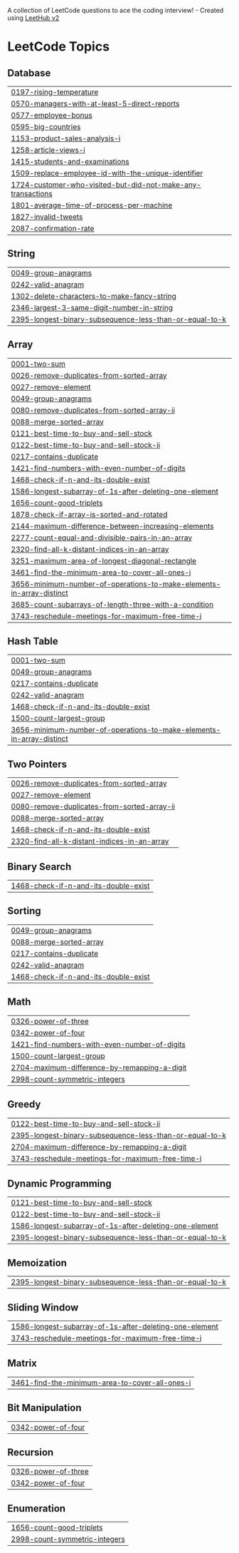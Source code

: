 A collection of LeetCode questions to ace the coding interview! - Created using [LeetHub v2](https://github.com/arunbhardwaj/LeetHub-2.0)
<!---LeetCode Topics Start-->
# LeetCode Topics
## Database
|  |
| ------- |
| [0197-rising-temperature](https://github.com/nathan-dinh-dev/DSA/tree/master/0197-rising-temperature) |
| [0570-managers-with-at-least-5-direct-reports](https://github.com/nathan-dinh-dev/DSA/tree/master/0570-managers-with-at-least-5-direct-reports) |
| [0577-employee-bonus](https://github.com/nathan-dinh-dev/DSA/tree/master/0577-employee-bonus) |
| [0595-big-countries](https://github.com/nathan-dinh-dev/DSA/tree/master/0595-big-countries) |
| [1153-product-sales-analysis-i](https://github.com/nathan-dinh-dev/DSA/tree/master/1153-product-sales-analysis-i) |
| [1258-article-views-i](https://github.com/nathan-dinh-dev/DSA/tree/master/1258-article-views-i) |
| [1415-students-and-examinations](https://github.com/nathan-dinh-dev/DSA/tree/master/1415-students-and-examinations) |
| [1509-replace-employee-id-with-the-unique-identifier](https://github.com/nathan-dinh-dev/DSA/tree/master/1509-replace-employee-id-with-the-unique-identifier) |
| [1724-customer-who-visited-but-did-not-make-any-transactions](https://github.com/nathan-dinh-dev/DSA/tree/master/1724-customer-who-visited-but-did-not-make-any-transactions) |
| [1801-average-time-of-process-per-machine](https://github.com/nathan-dinh-dev/DSA/tree/master/1801-average-time-of-process-per-machine) |
| [1827-invalid-tweets](https://github.com/nathan-dinh-dev/DSA/tree/master/1827-invalid-tweets) |
| [2087-confirmation-rate](https://github.com/nathan-dinh-dev/DSA/tree/master/2087-confirmation-rate) |
## String
|  |
| ------- |
| [0049-group-anagrams](https://github.com/nathan-dinh-dev/DSA/tree/master/0049-group-anagrams) |
| [0242-valid-anagram](https://github.com/nathan-dinh-dev/DSA/tree/master/0242-valid-anagram) |
| [1302-delete-characters-to-make-fancy-string](https://github.com/nathan-dinh-dev/DSA/tree/master/1302-delete-characters-to-make-fancy-string) |
| [2346-largest-3-same-digit-number-in-string](https://github.com/nathan-dinh-dev/DSA/tree/master/2346-largest-3-same-digit-number-in-string) |
| [2395-longest-binary-subsequence-less-than-or-equal-to-k](https://github.com/nathan-dinh-dev/DSA/tree/master/2395-longest-binary-subsequence-less-than-or-equal-to-k) |
## Array
|  |
| ------- |
| [0001-two-sum](https://github.com/nathan-dinh-dev/DSA/tree/master/0001-two-sum) |
| [0026-remove-duplicates-from-sorted-array](https://github.com/nathan-dinh-dev/DSA/tree/master/0026-remove-duplicates-from-sorted-array) |
| [0027-remove-element](https://github.com/nathan-dinh-dev/DSA/tree/master/0027-remove-element) |
| [0049-group-anagrams](https://github.com/nathan-dinh-dev/DSA/tree/master/0049-group-anagrams) |
| [0080-remove-duplicates-from-sorted-array-ii](https://github.com/nathan-dinh-dev/DSA/tree/master/0080-remove-duplicates-from-sorted-array-ii) |
| [0088-merge-sorted-array](https://github.com/nathan-dinh-dev/DSA/tree/master/0088-merge-sorted-array) |
| [0121-best-time-to-buy-and-sell-stock](https://github.com/nathan-dinh-dev/DSA/tree/master/0121-best-time-to-buy-and-sell-stock) |
| [0122-best-time-to-buy-and-sell-stock-ii](https://github.com/nathan-dinh-dev/DSA/tree/master/0122-best-time-to-buy-and-sell-stock-ii) |
| [0217-contains-duplicate](https://github.com/nathan-dinh-dev/DSA/tree/master/0217-contains-duplicate) |
| [1421-find-numbers-with-even-number-of-digits](https://github.com/nathan-dinh-dev/DSA/tree/master/1421-find-numbers-with-even-number-of-digits) |
| [1468-check-if-n-and-its-double-exist](https://github.com/nathan-dinh-dev/DSA/tree/master/1468-check-if-n-and-its-double-exist) |
| [1586-longest-subarray-of-1s-after-deleting-one-element](https://github.com/nathan-dinh-dev/DSA/tree/master/1586-longest-subarray-of-1s-after-deleting-one-element) |
| [1656-count-good-triplets](https://github.com/nathan-dinh-dev/DSA/tree/master/1656-count-good-triplets) |
| [1878-check-if-array-is-sorted-and-rotated](https://github.com/nathan-dinh-dev/DSA/tree/master/1878-check-if-array-is-sorted-and-rotated) |
| [2144-maximum-difference-between-increasing-elements](https://github.com/nathan-dinh-dev/DSA/tree/master/2144-maximum-difference-between-increasing-elements) |
| [2277-count-equal-and-divisible-pairs-in-an-array](https://github.com/nathan-dinh-dev/DSA/tree/master/2277-count-equal-and-divisible-pairs-in-an-array) |
| [2320-find-all-k-distant-indices-in-an-array](https://github.com/nathan-dinh-dev/DSA/tree/master/2320-find-all-k-distant-indices-in-an-array) |
| [3251-maximum-area-of-longest-diagonal-rectangle](https://github.com/nathan-dinh-dev/DSA/tree/master/3251-maximum-area-of-longest-diagonal-rectangle) |
| [3461-find-the-minimum-area-to-cover-all-ones-i](https://github.com/nathan-dinh-dev/DSA/tree/master/3461-find-the-minimum-area-to-cover-all-ones-i) |
| [3656-minimum-number-of-operations-to-make-elements-in-array-distinct](https://github.com/nathan-dinh-dev/DSA/tree/master/3656-minimum-number-of-operations-to-make-elements-in-array-distinct) |
| [3685-count-subarrays-of-length-three-with-a-condition](https://github.com/nathan-dinh-dev/DSA/tree/master/3685-count-subarrays-of-length-three-with-a-condition) |
| [3743-reschedule-meetings-for-maximum-free-time-i](https://github.com/nathan-dinh-dev/DSA/tree/master/3743-reschedule-meetings-for-maximum-free-time-i) |
## Hash Table
|  |
| ------- |
| [0001-two-sum](https://github.com/nathan-dinh-dev/DSA/tree/master/0001-two-sum) |
| [0049-group-anagrams](https://github.com/nathan-dinh-dev/DSA/tree/master/0049-group-anagrams) |
| [0217-contains-duplicate](https://github.com/nathan-dinh-dev/DSA/tree/master/0217-contains-duplicate) |
| [0242-valid-anagram](https://github.com/nathan-dinh-dev/DSA/tree/master/0242-valid-anagram) |
| [1468-check-if-n-and-its-double-exist](https://github.com/nathan-dinh-dev/DSA/tree/master/1468-check-if-n-and-its-double-exist) |
| [1500-count-largest-group](https://github.com/nathan-dinh-dev/DSA/tree/master/1500-count-largest-group) |
| [3656-minimum-number-of-operations-to-make-elements-in-array-distinct](https://github.com/nathan-dinh-dev/DSA/tree/master/3656-minimum-number-of-operations-to-make-elements-in-array-distinct) |
## Two Pointers
|  |
| ------- |
| [0026-remove-duplicates-from-sorted-array](https://github.com/nathan-dinh-dev/DSA/tree/master/0026-remove-duplicates-from-sorted-array) |
| [0027-remove-element](https://github.com/nathan-dinh-dev/DSA/tree/master/0027-remove-element) |
| [0080-remove-duplicates-from-sorted-array-ii](https://github.com/nathan-dinh-dev/DSA/tree/master/0080-remove-duplicates-from-sorted-array-ii) |
| [0088-merge-sorted-array](https://github.com/nathan-dinh-dev/DSA/tree/master/0088-merge-sorted-array) |
| [1468-check-if-n-and-its-double-exist](https://github.com/nathan-dinh-dev/DSA/tree/master/1468-check-if-n-and-its-double-exist) |
| [2320-find-all-k-distant-indices-in-an-array](https://github.com/nathan-dinh-dev/DSA/tree/master/2320-find-all-k-distant-indices-in-an-array) |
## Binary Search
|  |
| ------- |
| [1468-check-if-n-and-its-double-exist](https://github.com/nathan-dinh-dev/DSA/tree/master/1468-check-if-n-and-its-double-exist) |
## Sorting
|  |
| ------- |
| [0049-group-anagrams](https://github.com/nathan-dinh-dev/DSA/tree/master/0049-group-anagrams) |
| [0088-merge-sorted-array](https://github.com/nathan-dinh-dev/DSA/tree/master/0088-merge-sorted-array) |
| [0217-contains-duplicate](https://github.com/nathan-dinh-dev/DSA/tree/master/0217-contains-duplicate) |
| [0242-valid-anagram](https://github.com/nathan-dinh-dev/DSA/tree/master/0242-valid-anagram) |
| [1468-check-if-n-and-its-double-exist](https://github.com/nathan-dinh-dev/DSA/tree/master/1468-check-if-n-and-its-double-exist) |
## Math
|  |
| ------- |
| [0326-power-of-three](https://github.com/nathan-dinh-dev/DSA/tree/master/0326-power-of-three) |
| [0342-power-of-four](https://github.com/nathan-dinh-dev/DSA/tree/master/0342-power-of-four) |
| [1421-find-numbers-with-even-number-of-digits](https://github.com/nathan-dinh-dev/DSA/tree/master/1421-find-numbers-with-even-number-of-digits) |
| [1500-count-largest-group](https://github.com/nathan-dinh-dev/DSA/tree/master/1500-count-largest-group) |
| [2704-maximum-difference-by-remapping-a-digit](https://github.com/nathan-dinh-dev/DSA/tree/master/2704-maximum-difference-by-remapping-a-digit) |
| [2998-count-symmetric-integers](https://github.com/nathan-dinh-dev/DSA/tree/master/2998-count-symmetric-integers) |
## Greedy
|  |
| ------- |
| [0122-best-time-to-buy-and-sell-stock-ii](https://github.com/nathan-dinh-dev/DSA/tree/master/0122-best-time-to-buy-and-sell-stock-ii) |
| [2395-longest-binary-subsequence-less-than-or-equal-to-k](https://github.com/nathan-dinh-dev/DSA/tree/master/2395-longest-binary-subsequence-less-than-or-equal-to-k) |
| [2704-maximum-difference-by-remapping-a-digit](https://github.com/nathan-dinh-dev/DSA/tree/master/2704-maximum-difference-by-remapping-a-digit) |
| [3743-reschedule-meetings-for-maximum-free-time-i](https://github.com/nathan-dinh-dev/DSA/tree/master/3743-reschedule-meetings-for-maximum-free-time-i) |
## Dynamic Programming
|  |
| ------- |
| [0121-best-time-to-buy-and-sell-stock](https://github.com/nathan-dinh-dev/DSA/tree/master/0121-best-time-to-buy-and-sell-stock) |
| [0122-best-time-to-buy-and-sell-stock-ii](https://github.com/nathan-dinh-dev/DSA/tree/master/0122-best-time-to-buy-and-sell-stock-ii) |
| [1586-longest-subarray-of-1s-after-deleting-one-element](https://github.com/nathan-dinh-dev/DSA/tree/master/1586-longest-subarray-of-1s-after-deleting-one-element) |
| [2395-longest-binary-subsequence-less-than-or-equal-to-k](https://github.com/nathan-dinh-dev/DSA/tree/master/2395-longest-binary-subsequence-less-than-or-equal-to-k) |
## Memoization
|  |
| ------- |
| [2395-longest-binary-subsequence-less-than-or-equal-to-k](https://github.com/nathan-dinh-dev/DSA/tree/master/2395-longest-binary-subsequence-less-than-or-equal-to-k) |
## Sliding Window
|  |
| ------- |
| [1586-longest-subarray-of-1s-after-deleting-one-element](https://github.com/nathan-dinh-dev/DSA/tree/master/1586-longest-subarray-of-1s-after-deleting-one-element) |
| [3743-reschedule-meetings-for-maximum-free-time-i](https://github.com/nathan-dinh-dev/DSA/tree/master/3743-reschedule-meetings-for-maximum-free-time-i) |
## Matrix
|  |
| ------- |
| [3461-find-the-minimum-area-to-cover-all-ones-i](https://github.com/nathan-dinh-dev/DSA/tree/master/3461-find-the-minimum-area-to-cover-all-ones-i) |
## Bit Manipulation
|  |
| ------- |
| [0342-power-of-four](https://github.com/nathan-dinh-dev/DSA/tree/master/0342-power-of-four) |
## Recursion
|  |
| ------- |
| [0326-power-of-three](https://github.com/nathan-dinh-dev/DSA/tree/master/0326-power-of-three) |
| [0342-power-of-four](https://github.com/nathan-dinh-dev/DSA/tree/master/0342-power-of-four) |
## Enumeration
|  |
| ------- |
| [1656-count-good-triplets](https://github.com/nathan-dinh-dev/DSA/tree/master/1656-count-good-triplets) |
| [2998-count-symmetric-integers](https://github.com/nathan-dinh-dev/DSA/tree/master/2998-count-symmetric-integers) |
<!---LeetCode Topics End-->